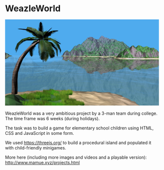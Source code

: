 # WeazleWorld

![Example image](https://raw.githubusercontent.com/fortytwoish/WeazleWorld/master/Grundschulprojekt/img/Background.png)

WeazleWorld was a very ambitious project by a 3-man team during college. The time frame was 6 weeks (during holidays).

The task was to build a game for elementary school children using HTML, CSS and JavaScript in some form.

We used https://threejs.org/ to build a procedural island and populated it with child-friendly minigames.

More here (including more images and videos and a playable version): http://www.mamue.xyz/projects.html